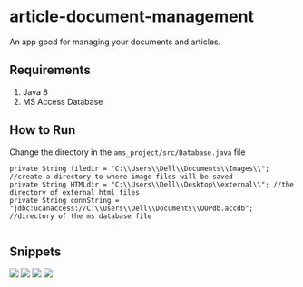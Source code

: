 # article-document-management
An app good for managing your documents and articles.

##  Requirements
1. Java 8
2. MS Access Database

## How to Run
Change the directory in the <code>ams_project/src/Database.java</code> file
```
private String filedir = "C:\\Users\\Dell\\Documents\\Images\\"; //create a directory to where image files will be saved
private String HTMLdir = "C:\\Users\\Dell\\Desktop\\external\\"; //the directory of external html files
private String connString = "jdbc:ucanaccess://C:\\Users\\Dell\\Documents\\OOPdb.accdb"; //directory of the ms database file
 
```

## Snippets

![](https://i.postimg.cc/RV5gd2rG/Annotation-2020-04-23-202934.png) ![](https://i.postimg.cc/N0MDLcTG/djhjsd.png) ![](https://i.postimg.cc/qqL68tVP/dsdsd.png) ![](https://i.postimg.cc/j2V48n1C/sasa.png)



